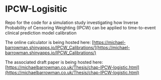 # IPCW-Logisitic
 Repo for the code for a simulation study investigating how Inverse Probability of Censoring Weighting (IPCW) can be applied to time-to-event clinical prediction model calibration

The online calculator is being hosted here:
[https://michael-barrowman.shinyapps.io/IPCW_Calibrations/](https://michael-barrowman.shinyapps.io/IPCW_Calibrations/)

The associated draft paper is being hosted here:
[https://michaelbarrowman.co.uk/Thesis/chap-IPCW-logistic.html](https://michaelbarrowman.co.uk/Thesis/chap-IPCW-logistic.html)